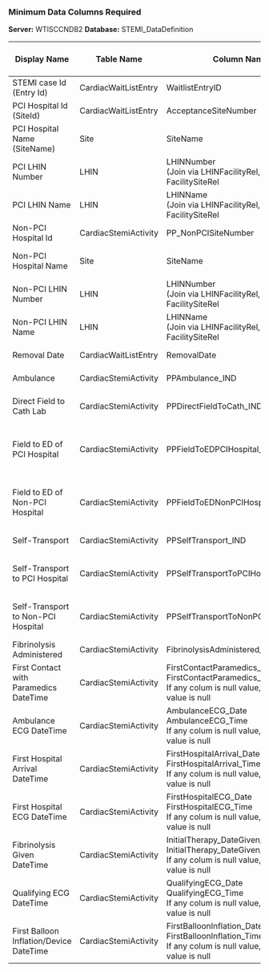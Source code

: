 
### Minimum Data Columns Required

 **Server:** WTISCCNDB2
 **Database:** STEMI_DataDefinition

| Display Name  |  Table Name | Column Name |Column Nullable?|Column Type|Display On Report?|                                Description|
|--------------|-------------|---------------|-----------|------------------|------------|--|
|STEMI case Id (Entry Id)|CardiacWaitListEntry | WaitlistEntryID|Not Null|numeric(18,0)|No||
|PCI Hospital Id (SiteId)|CardiacWaitListEntry|AcceptanceSiteNumber|Null (no null data)|numeric(18,0)|No||
|PCI Hospital Name (SiteName) |Site|SiteName|Not Null|varchar(50)|No |Site Name by AcceptanceSiteNumber |
|PCI LHIN Number|LHIN|LHINNumber<br>(Join via LHINFacilityRel, FacilitySiteRel|Not Null|numeric(18,0)|No| PCI LHIN Number by AcceptanceSiteNumber|
|PCI LHIN Name|LHIN|LHINName<br>(Join via LHINFacilityRel, FacilitySiteRel|Not Null|varchar(50)|**Yes**|PCI LHIN Name by AcceptanceSiteNumber|
|Non-PCI Hospital Id|CardiacStemiActivity|PP_NonPCISiteNumber|Null|numeric(18,0)|No||
|Non-PCI Hospital Name|Site|SiteName|Not Null|varchar(50)|No|Name of Non-PCI Hospital (Join Site by PP_NonPCISiteNumber) |
|Non-PCI LHIN Number|LHIN|LHINNumber<br>(Join via LHINFacilityRel, FacilitySiteRel|Not Null|numeric(18,0)|No| Non-PCI LHIN Number by PP_NonPCISiteNumber|
|Non-PCI LHIN Name|LHIN|LHINName<br>(Join via LHINFacilityRel, FacilitySiteRel|Not Null|varchar(50)|No|Non-PCI LHIN Name by PP_NonPCISiteNumber|
|Removal Date| CardiacWaitListEntry|RemovalDate|Null|datetime|No|Used to calcuate Quarter of the year|
|Ambulance|CardiacStemiActivity|PPAmbulance_IND|Null (_Y/N only_)|char(1)|No|Compute Presentation|
|Direct Field to Cath Lab|CardiacStemiActivity|PPDirectFieldToCath_IND|Null (_Y/N only_)|char(1)|No|indicator for patients who present via paramedic services|
|Field to ED of PCI Hospital|CardiacStemiActivity|PPFieldToEDPCIHospital_IND|Null (_Y/N only_)|char(1)|No|Indicator to identify if ambulance patient presentation was from field to ED of PCI hospital|
|Field to ED of Non-PCI Hospital|CardiacStemiActivity|PPFieldToEDNonPCIHospital_IND|Null (_Y/N only_)|char(1)|No|Indicator to identify if ambulance patient presentation was from field to ED of Non-PCI hospital|
|Self-Transport|CardiacStemiActivity|PPSelfTransport_IND|Null (_Y/N only_)|char(1)|No|Compute Presentation|
|Self-Transport to PCI Hospital|CardiacStemiActivity|PPSelfTransportToPCIHospital_IND|Null (_Y/N only_)|char(1)|No|Indicator to identify if patient that self-present was to PCI hospital|
|Self-Transport to Non-PCI Hospital|CardiacStemiActivity|PPSelfTransportToNonPCIHospital_IND|Null (_Y/N only_)|char(1)|No|Indicator to identify if patient that self-present was to Non-PCI hospital|
|Fibrinolysis Administered|CardiacStemiActivity|FibrinolysisAdministered_CD|Null (Y,N,F,Null)|char(1)|No|Indicator Formula|
|First Contact with Paramedics DateTime|CardiacStemiActivity|FirstContactParamedics_Date<br>FirstContactParamedics_Time<br>If any colum is null value, then merged value is null|Null|date<br>time(7)|No|Indicator Start for patients who present via paramedic services. |
|Ambulance ECG DateTime|CardiacStemiActivity|AmbulanceECG_Date<br>AmbulanceECG_Time<br>If any colum is null value, then merged value is null|Null|date<br>time(7)||
|First Hospital Arrival DateTime|CardiacStemiActivity|FirstHospitalArrival_Date<br>FirstHospitalArrival_Time<br>If any colum is null value, then merged value is null|Null|date<br>time(7)|No|Indicator Start for patients that self-present to ED|
|First Hospital ECG DateTime|CardiacStemiActivity|FirstHospitalECG_Date<br>FirstHospitalECG_Time<br>If any colum is null value, then merged value is null|Null|date<br>time(7)||
|Fibrinolysis Given DateTime|CardiacStemiActivity|InitialTherapy_DateGiven_Date<br>InitialTherapy_DateGiven_Time<br>If any colum is null value, then merged value is null|Null|date<br>time(7)|No||
|Qualifying ECG DateTime|CardiacStemiActivity|QualifyingECG_Date<br>QualifyingECG_Time<br>If any colum is null value,then merged value is null|Null|date<br>time(7)|No||
|First Balloon Inflation/Device DateTime|CardiacStemiActivity|FirstBalloonInflation_Date<br>FirstBalloonInflation_Time<br>If any colum is null value,then merged value is null|Null|date<br>time(7)|No|Indicator end|

